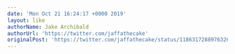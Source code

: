 ```yaml
---
date: 'Mon Oct 21 16:24:17 +0000 2019'
layout: like
authorName: Jake Archibald
authorUrl: 'https://twitter.com/jaffathecake'
originalPost: 'https://twitter.com/jaffathecake/status/1186317288976326656'
---
```

